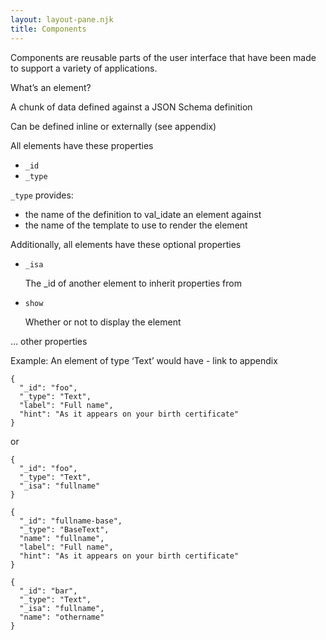 ```yaml
---
layout: layout-pane.njk
title: Components
---
```


Components are reusable parts of the user interface that have been made to support a variety of applications.

What’s an element?

A chunk of data defined against a JSON Schema definition

Can be defined inline or externally (see appendix)

All elements have these properties

- `_id`
- `_type`

`_type` provides:

- the name of the definition to val_idate an element against
- the name of the template to use to render the element

Additionally, all elements have these optional properties

- `_isa`

  The _id of another element to inherit properties from
- `show`

  Whether or not to display the element

… other properties

Example: An element of type ‘Text’ would have - link to appendix

```
{
  "_id": "foo",
  "_type": "Text",
  "label": "Full name",
  "hint": "As it appears on your birth certificate"
}
```

or

```
{
  "_id": "foo",
  "_type": "Text",
  "_isa": "fullname"
}

{
  "_id": "fullname-base",
  "_type": "BaseText",
  "name": "fullname",
  "label": "Full name",
  "hint": "As it appears on your birth certificate"
}

{
  "_id": "bar",
  "_type": "Text",
  "_isa": "fullname",
  "name": "othername"
}
```